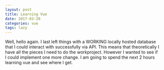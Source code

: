 ```yaml
---
layout: post
title: Learning Vue
date: 2017-03-20
categories: vue
tags: lazy
---
```


Well, hello again. I last left things with a WORKING locally hosted database that I could interact with successfully via API. This means that theoretically I have all the pieces I need to do the workproject. However I wanted to see if I could implement one more change. I am going to spend the next 2 hours learning vue and see where I get.
